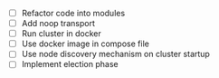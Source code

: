 - [ ] Refactor code into modules
- [ ] Add noop transport
- [ ] Run cluster in docker
- [ ] Use docker image in compose file
- [ ] Use node discovery mechanism on cluster startup
- [ ] Implement election phase
